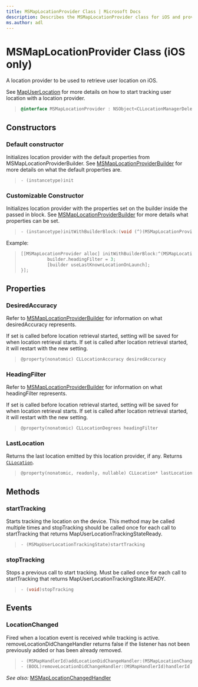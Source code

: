 ```yaml
---
title: MSMapLocationProvider Class | Microsoft Docs
description: Describes the MSMapLocationProvider class for iOS and provides the class' syntax, constructors, properties, methods, and events.
ms.author: adl
---
```


# MSMapLocationProvider Class (iOS only)

A location provider to be used to retrieve user location on iOS. 

See [MapUserLocation](../mapuserlocation-class.md) for more details on how to start tracking user location with a location provider.

>```objectivec
> @interface MSMapLocationProvider : NSObject<CLLocationManagerDelegate>
>```

## Constructors

### Default constructor

Initializes location provider with the default properties from MSMapLocationProviderBuilder.
See [MSMapLocationProviderBuilder](msmaplocationproviderbuilder-class.md) for more details on what the default properties are.

>```objectivec
> - (instancetype)init
>```

### Customizable Constructor

Initializes location provider with the properties set on the builder inside the passed in block. See [MSMapLocationProviderBuilder](msmaplocationproviderbuilder-class.md) for more details what properties can be set.

>```objectivec
> - (instancetype)initWithBuilderBlock:(void (^)(MSMapLocationProviderBuilder*))builderBlock
>```

Example:

>```objectivec
> [[MSMapLocationProvider alloc] initWithBuilderBlock:^(MSMapLocationProviderBuilder* builder) {
>           builder.headingFilter = 3;
>           [builder useLastKnownLocationOnLaunch];
> }];
>```

## Properties

### DesiredAccuracy

Refer to [MSMapLocationProviderBuilder](msmaplocationproviderbuilder-class.md) for information on what desiredAccuracy represents.

If set is called before location retrieval started, setting will be saved for when location retrieval starts. If set is called after location retrieval started, it will restart with the new setting.

>```objectivec
> @property(nonatomic) CLLocationAccuracy desiredAccuracy
>```

### HeadingFilter

Refer to [MSMapLocationProviderBuilder](msmaplocationproviderbuilder-class.md) for information on what headingFilter represents.

If set is called before location retrieval started, setting will be saved for when location retrieval starts. If set is called after location retrieval started, it will restart with the new setting.

>```objectivec
> @property(nonatomic) CLLocationDegrees headingFilter
>```

### LastLocation

Returns the last location emitted by this location provider, if any. Returns [`CLLocation`](https://developer.apple.com/documentation/corelocation/cllocation).

>```objectivec
> @property(nonatomic, readonly, nullable) CLLocation* lastLocation
>```

## Methods

### startTracking

Starts tracking the location on the device. This method may be called multiple times and stopTracking should be called once for each call to startTracking that returns MapUserLocationTrackingStateReady.

>```objectivec
> - (MSMapUserLocationTrackingState)startTracking
>```

### stopTracking

Stops a previous call to start tracking. Must be called once for each call to startTracking that returns MapUserLocationTrackingState.READY.

>```objectivec
> - (void)stopTracking
>```

## Events

### LocationChanged

Fired when a location event is received while tracking is active.  
removeLocationDidChangeHandler returns false if the listener has not been previously added or has been already removed.

>```objectivec
> - (MSMapHandlerId)addLocationDidChangeHandler:(MSMapLocationChangedHandler)handler
> - (BOOL)removeLocationDidChangeHandler:(MSMapHandlerId)handlerId
>```

_See also:_ [MSMapLocationChangedHandler](msmaplocationchangedhandler-interface.md)